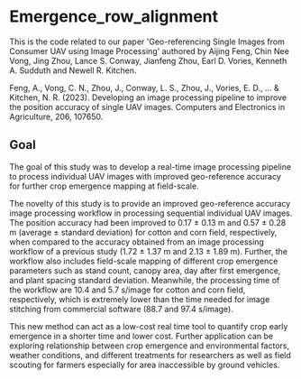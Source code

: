 # Emergence_row_alignment

This is the code related to our paper 'Geo-referencing Single Images from Consumer UAV using Image Processing' authored by Aijing Feng, Chin Nee Vong, Jing Zhou, Lance S. Conway, Jianfeng Zhou, Earl D. Vories, Kenneth A. Sudduth and Newell R. Kitchen.

Feng, A., Vong, C. N., Zhou, J., Conway, L. S., Zhou, J., Vories, E. D., ... & Kitchen, N. R. (2023). Developing an image processing pipeline to improve the position accuracy of single UAV images. Computers and Electronics in Agriculture, 206, 107650.

## Goal
The goal of this study was to develop a real-time image processing pipeline to process individual UAV images with improved geo-reference accuracy for further crop emergence mapping at field-scale. 

The novelty of this study is to provide an improved geo-reference accuracy image processing workflow in processing sequential individual UAV images.
The position accuracy had been improved to 0.17 ± 0.13 m and 0.57 ± 0.28 m (average ± standard deviation) for cotton and corn field, respectively, when compared to the accuracy obtained from an image processing workflow of a previous study (1.72 ± 1.37 m and 2.13 ± 1.89 m).
Further, the workflow also includes field-scale mapping of different crop emergence parameters such as stand count, canopy area, day after first emergence, and plant spacing standard deviation.
Meanwhile, the processing time of the workflow are 10.4 and 5.7 s/image for cotton and corn field, respectively, which is extremely lower than the time needed for image stitching from commercial software (88.7 and 97.4 s/image).

This new method can act as a low-cost real time tool to quantify crop early emergence in a shorter time and lower cost. Further application can be exploring relationship between crop emergence and environmental factors, weather conditions, and different treatments for researchers as well as field scouting for farmers especially for area inaccessible by ground vehicles.
